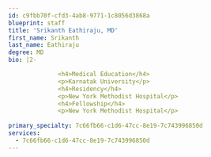 ```yaml
---
id: c9fbb70f-cfd3-4ab8-9771-1c8056d3868a
blueprint: staff
title: 'Srikanth Eathiraju, MD'
first_name: Srikanth
last_name: Eathiraju
degree: MD
bio: |2-

              <h4>Medical Education</h4>
              <p>Karnatak University</p>
              <h4>Residency</h4>
              <p>New York Methodist Hospital</p>
              <h4>Fellowship</h4>
              <p>New York Methodist Hospital</p>
          
primary_specialty: 7c66fb66-c1d6-47cc-8e19-7c743996850d
services:
  - 7c66fb66-c1d6-47cc-8e19-7c743996850d
---
```

